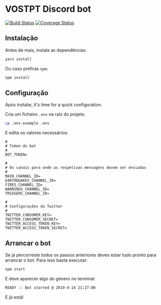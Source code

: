 # VOSTPT Discord bot

[![Build Status](https://travis-ci.com/vostpt/bot.svg?branch=master)](https://travis-ci.com/vostpt/bot)
[![Coverage Status](https://coveralls.io/repos/github/vostpt/bot/badge.svg?branch=feature/code-coverage)](https://coveralls.io/github/vostpt/bot?branch=feature/code-coverage)

## Instalação
Antes de mais, instala as dependências:
```sh
yarn install
```

Ou caso prefiras `npm`:
```sh
npm install
```

## Configuração
Após instalar, it's time for a quick configuration.

Cria um ficheiro `.env` na raíz do projeto.

```sh
cp .env.example .env
```

E edita os valores necessários:

```
#
# Token do bot
#
BOT_TOKEN=

#
# Os canais para onde as respetivas mensagens devem ser enviadas
#
MAIN_CHANNEL_ID=
EARTHQUAKES_CHANNEL_ID=
FIRES_CHANNEL_ID=
WARNINGS_CHANNEL_ID=
TRIGGERS_CHANNEL_ID=

#
# Configurações do Twitter
#
TWITTER_CONSUMER_KEY=
TWITTER_CONSUMER_SECRET=
TWITTER_ACCESS_TOKEN_KEY=
TWITTER_ACCESS_TOKEN_SECRET=
```

## Arrancar o bot
Se já percorreste todos os passos anteriores deves estar tudo pronto para arrancar o bot. Para isso basta executar:

```sh
npm start
```

E deve aparecer algo do género no terminal:
```sh
READY :: Bot started @ 2019-4-14 21:27:00
```

E já está!

